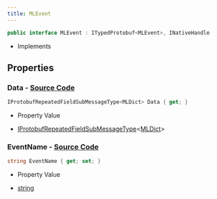 ```yaml
---
title: MLEvent
---
```


```csharp
public interface MLEvent : ITypedProtobuf<MLEvent>, INativeHandle
```

- Implements

## Properties

### **Data** - [Source Code](https://github.com/swiftly-solution/swiftlys2/blob/main/managed/src/SwiftlyS2.Generated/Protobufs/Interfaces/MLEvent.cs#L16)

```csharp
IProtobufRepeatedFieldSubMessageType<MLDict> Data { get; }
```

- Property Value

- [IProtobufRepeatedFieldSubMessageType](/docs/api/shared/netmessages/iprotobufrepeatedfieldsubmessagetype-1)<[MLDict](/docs/api/shared/protobufdefinitions/mldict)>

### **EventName** - [Source Code](https://github.com/swiftly-solution/swiftlys2/blob/main/managed/src/SwiftlyS2.Generated/Protobufs/Interfaces/MLEvent.cs#L13)

```csharp
string EventName { get; set; }
```

- Property Value

- [string](https://learn.microsoft.com/dotnet/api/system.string)

